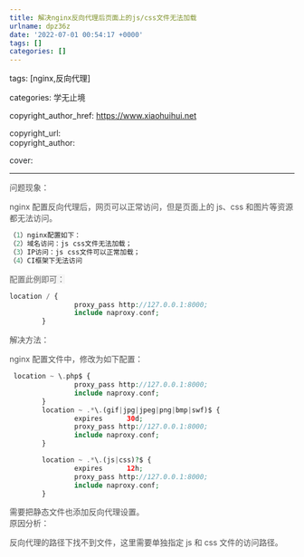 ```yaml
---
title: 解决nginx反向代理后页面上的js/css文件无法加载
urlname: dpz36z
date: '2022-07-01 00:54:17 +0000'
tags: []
categories: []
---
```


tags: [nginx,反向代理]

categories: <font style="color:rgb(38, 38, 38);">学无止境</font>

copyright_author_href: https://www.xiaohuihui.net

<font style="color:rgb(38, 38, 38);">copyright_url:  
</font><font style="color:rgb(38, 38, 38);">copyright_author: </font>

<font style="color:rgb(33, 37, 41);">cover:</font>

---

<font style="color:rgb(51, 51, 51);">  
</font><font style="color:rgb(80, 80, 80);">问题现象：</font>

<font style="color:rgb(80, 80, 80);">nginx 配置反向代理后，网页可以正常访问，但是页面上的 js、css 和图片等资源都无法访问。</font>

```php
（1）nginx配置如下：
（2）域名访问：js css文件无法加载；
（3）IP访问：js css文件可以正常加载；
（4）CI框架下无法访问
```

<font style="color:rgb(102, 102, 102);background-color:rgb(245, 245, 245);">配置此例即可：</font>

```php
location / {
                proxy_pass http://127.0.0.1:8000;
                include naproxy.conf;
        }
```

<font style="color:rgb(80, 80, 80);">解决方法：</font>

<font style="color:rgb(80, 80, 80);">nginx 配置文件中，修改为如下配置：</font>

```php
 location ~ \.php$ {
                proxy_pass http://127.0.0.1:8000;
                include naproxy.conf;
        }
        location ~ .*\.(gif|jpg|jpeg|png|bmp|swf)$ {
                expires      30d;
                proxy_pass http://127.0.0.1:8000;
                include naproxy.conf;
        }

        location ~ .*\.(js|css)?$ {
                expires      12h;
                proxy_pass http://127.0.0.1:8000;
                include naproxy.conf;
        }
```

<font style="color:rgb(80, 80, 80);">需要把静态文件也添加反向代理设置。  
</font><font style="color:rgb(80, 80, 80);">原因分析：</font>

<font style="color:rgb(80, 80, 80);">反向代理的路径下找不到文件，这里需要单独指定 js 和 css 文件的访问路径。</font>
